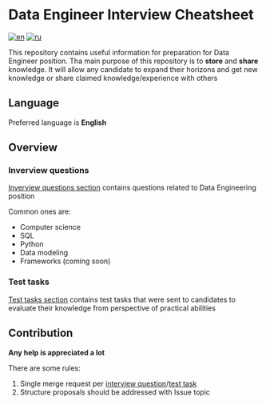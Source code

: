 # Data Engineer Interview Cheatsheet

[![en](https://img.shields.io/badge/lang-en-red.svg)](https://github.com/nikitazavadsky/de_cheatsheet/blob/master/README.md)
[![ru](https://img.shields.io/badge/lang-ru-blue.svg)](https://github.com/nikitazavadsky/de_cheatsheet/blob/master/README.ru.md)

This repository contains useful information for preparation for Data Engineer position. Tha main purpose of this repository is to **store** and **share** knowledge. It will allow any candidate to expand their horizons and get new knowledge or share claimed knowledge/experience with others

## Language

Preferred language is **English**

## Overview

### Inverview questions

[Inverview questions section](./interview/) contains questions related to Data Engineering position

Common ones are:

* Computer science
* SQL
* Python
* Data modeling
* Frameworks (coming soon)

### Test tasks

[Test tasks section](./test_tasks/) contains test tasks that were sent to candidates to evaluate their knowledge from perspective of practical abilities

## Contribution

**Any help is appreciated a lot**

There are some rules:

1. Single merge request per [interview question](#inverview-questions)/[test task](#test-tasks)
2. Structure proposals should be addressed with Issue topic
